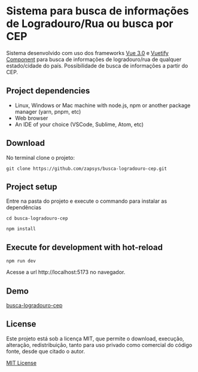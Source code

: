 # Sistema para busca de informações de Logradouro/Rua ou busca por CEP
Sistema desenvolvido com uso dos frameworks [Vue 3.0](https://vuejs.org/guide/introduction.html) e [Vuetify Component](https://vuetifyjs.com/en/getting-started/installation/) para busca de informações de logradouro/rua de qualquer estado/cidade do país.
Possibilidade de busca de informações a partir do CEP.

## Project dependencies
- Linux, Windows or Mac machine with node.js, npm or another package manager (yarn, pnpm, etc)
- Web browser
- An IDE of your choice (VSCode, Sublime, Atom, etc)

## Download
No terminal clone o projeto:
```
git clone https://github.com/zapsys/busca-logradouro-cep.git
```

## Project setup
Entre na pasta do projeto e execute o commando para instalar as dependências
```
cd busca-logradouro-cep
```
```
npm install
```

## Execute for development with hot-reload
```
npm run dev
```
Acesse a url http://localhost:5173 no navegador.

## Demo
[busca-logradouro-cep](https://busca-logradouro-cep.onrender.com/)

## License
Este projeto está sob a licença MIT, que permite o download, execução, alteração, redistribuição, tanto para uso privado como comercial do código fonte, desde que citado o autor. 

[MIT License](LICENSE.md)
